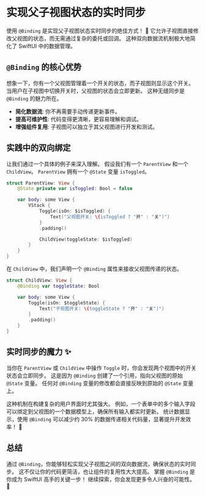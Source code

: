 ﻿# 实现父子视图状态的实时同步

使用 `@Binding` 是实现父子视图状态实时同步的绝佳方式！ 🚀 它允许子视图直接修改父视图的状态，而无需通过复杂的委托或回调。 这种双向数据流机制极大地简化了 SwiftUI 中的数据管理。

## `@Binding` 的核心优势

想象一下，你有一个父视图管理着一个开关的状态，而子视图则显示这个开关。 当用户在子视图中切换开关时，父视图的状态会立即更新。 这种无缝同步是 `@Binding` 的魅力所在。

*   **简化数据流**: 你不再需要手动传递更新事件。
*   **提高可维护性**: 代码变得更清晰，更容易理解和调试。
*   **增强组件复用**: 子视图可以独立于其父视图进行开发和测试。

## 实践中的双向绑定

让我们通过一个具体的例子来深入理解。 假设我们有一个 `ParentView` 和一个 `ChildView`。 `ParentView` 拥有一个 `@State` 变量 `isToggled`。

```swift
struct ParentView: View {
    @State private var isToggled: Bool = false

    var body: some View {
        VStack {
            Toggle(isOn: $isToggled) {
                Text("父视图开关: \(isToggled ? "开" : "关")")
            }
            .padding()

            ChildView(toggleState: $isToggled)
        }
    }
}
```

在 `ChildView` 中，我们声明一个 `@Binding` 属性来接收父视图传递的状态。

```swift
struct ChildView: View {
    @Binding var toggleState: Bool

    var body: some View {
        Toggle(isOn: $toggleState) {
            Text("子视图开关: \(toggleState ? "开" : "关")")
        }
        .padding()
    }
}
```

## 实时同步的魔力 ✨

当你在 `ParentView` 或 `ChildView` 中操作 `Toggle` 时，你会发现两个视图中的开关状态会立即同步。 这是因为 `@Binding` 创建了一个引用，指向父视图的原始 `@State` 变量。 任何对 `@Binding` 变量的修改都会直接反映到原始的 `@State` 变量上。

这种机制在构建复杂的用户界面时尤其强大。 例如，一个表单中的多个输入字段可以绑定到父视图的一个数据模型上，确保所有输入都实时更新。 统计数据显示，使用 `@Binding` 可以减少约 30% 的数据传递相关代码量，显著提升开发效率！ 🚀

## 总结

通过 `@Binding`，你能够轻松实现父子视图之间的双向数据流，确保状态的实时同步。 这不仅让你的代码更简洁，也让组件的复用性大大提高。 掌握 `@Binding` 是你成为 SwiftUI 高手的关键一步！ 继续探索，你会发现更多令人兴奋的可能性。 🌟
